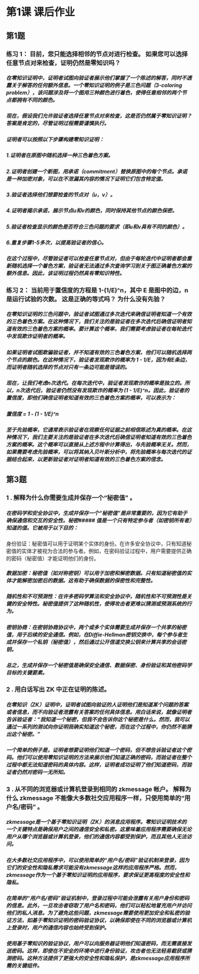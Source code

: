 # 第1课 课后作业

## 第1题 

### 练习 1： 目前，您只能选择相邻的节点对进行检查。 如果您可以选择任意节点对来检查，证明仍然是零知识吗？
#####  在零知识证明中，证明者试图向验证者展示他们掌握了一个陈述的解答，同时不透露关于解答的任何额外信息。一个零知识证明的例子是三色问题（3-coloring problem），该问题涉及将一个图用三种颜色进行着色，使得任意相邻的两个节点都拥有不同的颜色。
##### 现在，假设我们允许验证者选择任意节点对来检查，这是否仍然属于零知识证明？答案是肯定的，尽管证明过程需要谨慎执行。
##### 证明者可以按照以下步骤构建零知识证明：
##### 1.证明者在原图中随机选择一种三色着色方案。
##### 2.证明者创建一个新图，用承诺（commitment）替换原图中的每个节点。承诺是一种加密对象，可以在不泄漏其内容的情况下证明它们包含特定值。
##### 3.验证者选择他们想要检查的节点对（u，v）。
##### 4.证明者揭示承诺，展示节点u和v的颜色，同时保持其他节点的颜色保密。
##### 5.验证者检查显示的颜色是否符合三色问题的要求（即u和v具有不同的颜色）。
##### 6.重复步骤1-5多次，以提高验证者的信心。
##### 在这个过程中，尽管验证者可以检查任意节点对，但由于每轮迭代中证明者都会重新随机选择一个着色方案，验证者无法通过多次查询学习到关于图正确着色方案的额外信息。因此，该证明过程仍然具有零知识特性。

### 练习 2： 当前用于置信度的方程是 1-(1/E)^n，其中 E 是图中的边，n 是运行试验的次数。 这是正确的等式吗？ 为什么没有先验？
#####  在零知识证明的三色问题中，验证者试图通过多次迭代来确信证明者知道一个有效的三色着色方案。在这种情况下，我们关注的是验证者在多次迭代后确信证明者知道有效的三色着色方案的概率。要计算这个概率，我们需要考虑验证者在每轮迭代中发现欺诈证明者的概率。
##### 如果证明者试图欺骗验证者，并不知道有效的三色着色方案，他们可以随机选择两个节点的颜色。在这种情况下，验证者发现欺诈的概率为 1 - 1/E，因为有E条边，而证明者随机选择的节点对只有一条边可能是错误的。
##### 现在，让我们考虑n次迭代。在每次迭代中，验证者发现欺诈的概率是独立的。所以，n次迭代后，验证者仍然没有发现欺诈的概率为 (1 - 1/E)^n。因此，验证者的置信度，即他们确信证明者知道有效的三色着色方案的概率，可以表示为：
##### 置信度 = 1 - (1 - 1/E)^n
##### 至于先验概率，它通常表示验证者在观察任何证据之前相信陈述为真的概率。在这种情况下，我们主要关注的是验证者在多次迭代后确信证明者知道有效的三色着色方案的概率。这个概率可以直接从上述方程中计算得出，与先验概率无关。然而，如果需要考虑先验概率，可以将其纳入贝叶斯分析中，将先验概率与每次迭代的证据结合起来，以更新验证者对证明者知道有效的三色着色方案的信念。

## 第3题
### 1 . 解释为什么你需要生成并保存一个“秘密值” 。
##### 在密码学和安全协议中，生成并保存一个“秘密值”是非常重要的，因为它有助于确保通信和交互的安全性。秘密##### 值是一个只有特定参与者（如密钥所有者）知道的值。它被用于以下目的：
身份验证：秘密值可以用于证明某个实体的身份。在许多安全协议中，只有知道秘密值的实体才被视为合法的参与者。例如，在密码验证过程中，用户需要提供正确的密码（秘密值）才能证明他们的身份。
##### 数据加密：秘密值（如对称密钥）可以用于加密和解密数据。只有知道秘密值的实体才能解密加密后的数据。这有助于确保数据的保密性和完整性。
##### 随机性和不可预测性：在许多密码学算法和安全协议中，随机性和不可预测性是关键的安全特性。秘密值提供了这种随机性，使得攻击者更难以猜测或预测系统的行为。
##### 密钥协商：在密钥协商协议中，两个或多个实体需要生成并保存一个共享的秘密值，用于后续的安全通信。例如，在Diffie-Hellman密钥交换中，每个参与者生成并保存一个私钥（秘密值），然后通过公开信道交换公钥来计算共享的会话密钥。
##### 总之，生成并保存一个秘密值是确保安全通信、数据保密、身份验证和其他密码学目标的关键要素。

### 2 . 用白话写出 ZK 中正在证明的陈述。
##### 在零知识（ZK）证明中，证明者试图向验证的人证明他们是知道某个问题的答案或者信息，而不向验证者泄露有关答案的任何具体信息。用白话来说，就像证明者告诉验证者：“我知道一个秘密，但我不会告诉你这个秘密是什么。然而，我可以通过一系列的测试向你证明我确实知道这个秘密，而在这个过程中，你仍然不能猜出这个秘密。”
##### 一个简单的例子是，证明者想要证明他们知道一个密码，但不想告诉验证者这个密码。他们可以使用零知识证明的方法来展示他们知道正确的密码，而验证者在整个过程中都无法知道密码的具体内容。这样，证明者成功证明了他们知道密码，而验证者仍然对密码一无所知。

### 3 . 从不同的浏览器或计算机登录到相同的 zkmessage 帐户。 解释为什么 zkmessage 不能像大多数社交应用程序一样，只使用简单的“用户名/密码” 。
##### zkmessage是一个基于零知识证明（ZK）的消息应用程序。零知识证明技术的一个关键特点是确保用户之间的通信安全和私密。这意味着应用程序需要确保无论用户从哪个浏览器或计算机登录，他们的通信内容都受到保护，而且其他人无法访问。
##### 在大多数社交应用程序中，可以使用简单的“用户名/密码”验证机制来登录，因为它们的安全性和隐私需求可能没有zkmessage这样的应用程序严格。然而，zkmessage作为一个基于零知识证明的应用程序，要求保证更高程度的安全性和隐私。
##### 在简单的“用户名/密码”验证机制中，登录过程中可能会泄露有关用户身份和密码的信息。此外，一旦攻击者窃取了用户名和密码，他们可以轻松地冒充用户并访问他们的私人消息。为了避免这些问题，zkmessage需要使用更加安全和私密的验证方法，如基于零知识证明的密码验证协议，以确保即使在不同的浏览器或计算机上登录时，用户的通信内容也始终受到保护。
##### 使用基于零知识的验证协议，用户可以向服务器证明他们知道密码，而无需直接发送密码。这样，即使在不安全的环境中进行身份验证，攻击者也无法轻易截获或猜测密码。这种方法提供了更强大的安全性和隐私保护，是zkmessage应用程序所需的关键组件。
